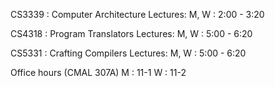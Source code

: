 CS3339 : Computer Architecture
 Lectures: M, W : 2:00 - 3:20

CS4318 : Program Translators
 Lectures: M, W : 5:00 - 6:20
 
CS5331 : Crafting Compilers
 Lectures: M, W : 5:00 - 6:20

Office hours (CMAL 307A) M : 11-1 W : 11-2
